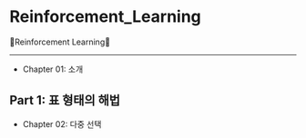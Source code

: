 # Reinforcement_Learning
📖Reinforcement Learning📖

---

- Chapter 01: 소개

## Part 1: 표 형태의 해법
- Chapter 02: 다중 선택

